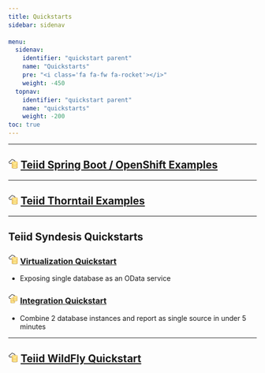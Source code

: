 ```yaml
---
title: Quickstarts
sidebar: sidenav

menu:
  sidenav:
    identifier: "quickstart parent"
    name: "Quickstarts"
    pre: "<i class='fa fa-fw fa-rocket'></i>"
    weight: -450
  topnav:
    identifier: "quickstart parent"
    name: "quickstarts"
    weight: -200
toc: true
---
```


---
## <img src="/images/datavirt-logo.png"/> [Teiid Spring Boot / OpenShift Examples](https://github.com/teiid/teiid-openshift-examples)

---
## <img src="/images/datavirt-logo.png"/> [Teiid Thorntail Examples](https://github.com/teiid/teiid-thorntail/tree/master/examples)

---
## Teiid Syndesis Quickstarts

### <img src="/images/datavirt-logo.png"/> [Virtualization Quickstart](/tools/teiid_syndesis/virtualization)

- Exposing single database as an OData service

### <img src="/images/dataintegration-icon.png"/> [Integration Quickstart](/tools/teiid_syndesis/integration)

- Combine 2 database instances and report as single source in under 5 minutes

---
## <img src="/images/datavirt-logo.png"/> [Teiid WildFly Quickstart](/teiid_runtimes/teiid_wildfly/quickstart)

